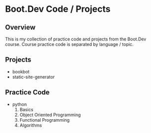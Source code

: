 # Boot.Dev Code / Projects




## Overview

This is my collection of practice code and projects from the Boot.Dev course. Course practice code is separated by language / topic.




## Projects

- bookbot
- static-site-generator




## Practice Code

- python
    1. Basics
    2. Object Oriented Programming
    3. Functional Programming
    4. Algorithms
